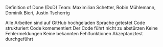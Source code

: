 Definition of Done (DoD)
Team: Maximilian Schetter, Robin Mühlemann, Dominik Bieri, Justin Tscherrig

Alle Arbeiten sind auf GitHub hochgeladen
Sprache getestet
Code strukturiert
Code komementiert 
Der Code führt nicht zu abstürzen
Keine Fehlermeldungen
Keine bekannten Fehlfunktionen
Akzeptanztest durchgeführt 

